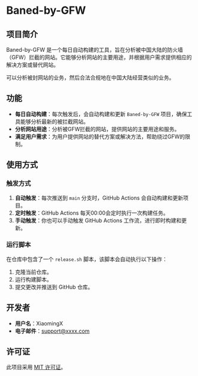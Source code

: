 # Baned-by-GFW

## 项目简介

Baned-by-GFW 是一个每日自动构建的工具，旨在分析被中国大陆的防火墙（GFW）拦截的网站。它能够分析网站的主要用途，并根据用户需求提供相应的解决方案或替代网站。

可以分析被封网站的业务，然后合法合规地在中国大陆经营类似的业务。

## 功能

- **每日自动构建**：每次触发后，会自动构建和更新 `Baned-by-GFW` 项目，确保工具能够分析最新的被拦截网站。
- **分析网站用途**：分析被GFW拦截的网站，提供网站的主要用途和服务。
- **满足用户需求**：为用户提供网站的替代方案或解决方法，帮助绕过GFW的限制。

## 使用方式

### 触发方式

1. **自动触发**：每次推送到 `main` 分支时，GitHub Actions 会自动构建和更新项目。
2. **定时触发**：GitHub Actions 每天00:00会定时执行一次构建任务。
3. **手动触发**：你也可以手动触发 GitHub Actions 工作流，进行即时构建和更新。

### 运行脚本

在仓库中包含了一个 `release.sh` 脚本，该脚本会自动执行以下操作：

1. 克隆当前仓库。
2. 运行构建脚本。
3. 提交更改并推送到 GitHub 仓库。

## 开发者

- **用户名**：XiaomingX
- **电子邮件**：support@xxxx.com

## 许可证

此项目采用 [MIT 许可证](LICENSE)。
